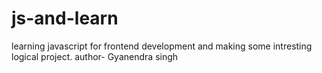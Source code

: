 # js-and-learn
learning javascript for frontend development and making some intresting logical project.
author- Gyanendra singh
